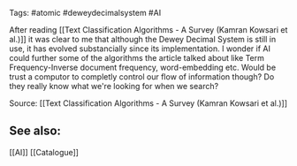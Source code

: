 Tags: #atomic #deweydecimalsystem #AI 

After reading [[Text Classification Algorithms - A Survey (Kamran Kowsari et al.)]] it was clear to me that although the Dewey Decimal System is still in use, it has evolved substancially since its implementation. I wonder if AI could further some of the algorithms the article talked about like Term Frequency-Inverse document frequency, word-embedding etc. Would be trust a computor to completly control our flow of information though? Do they really know what we're looking for when we search? 

Source:
[[Text Classification Algorithms - A Survey (Kamran Kowsari et al.)]]

## See also:
[[AI]]
[[Catalogue]]